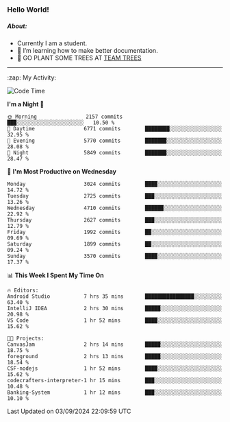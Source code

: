 ### Hello World!

##### About:
- Currently I am a student.
- 🌱 I’m learning how to make better documentation.
- 🌱 GO PLANT SOME TREES AT [TEAM TREES](https://teamtrees.org/)

---
  <summary>:zap: My Activity:</summary>
  
<!--START_SECTION:waka-->
![Code Time](http://img.shields.io/badge/Code%20Time-1%2C432%20hrs%203%20mins-blue)

**I'm a Night 🦉** 

```text
🌞 Morning                2157 commits        ███░░░░░░░░░░░░░░░░░░░░░░   10.50 % 
🌆 Daytime                6771 commits        ████████░░░░░░░░░░░░░░░░░   32.95 % 
🌃 Evening                5770 commits        ███████░░░░░░░░░░░░░░░░░░   28.08 % 
🌙 Night                  5849 commits        ███████░░░░░░░░░░░░░░░░░░   28.47 % 
```
📅 **I'm Most Productive on Wednesday** 

```text
Monday                   3024 commits        ████░░░░░░░░░░░░░░░░░░░░░   14.72 % 
Tuesday                  2725 commits        ███░░░░░░░░░░░░░░░░░░░░░░   13.26 % 
Wednesday                4710 commits        ██████░░░░░░░░░░░░░░░░░░░   22.92 % 
Thursday                 2627 commits        ███░░░░░░░░░░░░░░░░░░░░░░   12.79 % 
Friday                   1992 commits        ██░░░░░░░░░░░░░░░░░░░░░░░   09.69 % 
Saturday                 1899 commits        ██░░░░░░░░░░░░░░░░░░░░░░░   09.24 % 
Sunday                   3570 commits        ████░░░░░░░░░░░░░░░░░░░░░   17.37 % 
```


📊 **This Week I Spent My Time On** 

```text
🔥 Editors: 
Android Studio           7 hrs 35 mins       ████████████████░░░░░░░░░   63.40 % 
IntelliJ IDEA            2 hrs 30 mins       █████░░░░░░░░░░░░░░░░░░░░   20.98 % 
VS Code                  1 hr 52 mins        ████░░░░░░░░░░░░░░░░░░░░░   15.62 % 

🐱‍💻 Projects: 
CanvasJam                2 hrs 14 mins       █████░░░░░░░░░░░░░░░░░░░░   18.75 % 
foreground               2 hrs 13 mins       █████░░░░░░░░░░░░░░░░░░░░   18.54 % 
CSF-nodejs               1 hr 52 mins        ████░░░░░░░░░░░░░░░░░░░░░   15.62 % 
codecrafters-interpreter-1 hr 15 mins        ███░░░░░░░░░░░░░░░░░░░░░░   10.48 % 
Banking-System           1 hr 12 mins        ███░░░░░░░░░░░░░░░░░░░░░░   10.10 % 
```


 Last Updated on 03/09/2024 22:09:59 UTC
<!--END_SECTION:waka-->
